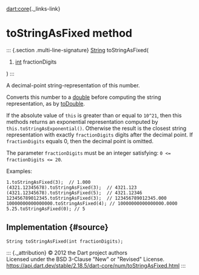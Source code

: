 [dart:core](../../dart-core/dart-core-library){._links-link}

toStringAsFixed method
======================

::: {.section .multi-line-signature}
[String](../string-class) toStringAsFixed(

1.  [int](../int-class) fractionDigits

)
:::

A decimal-point string-representation of this number.

Converts this number to a [double](../double-class) before computing the
string representation, as by [toDouble](todouble).

If the absolute value of `this` is greater than or equal to `10^21`,
then this methods returns an exponential representation computed by
`this.toStringAsExponential()`. Otherwise the result is the closest
string representation with exactly `fractionDigits` digits after the
decimal point. If `fractionDigits` equals 0, then the decimal point is
omitted.

The parameter `fractionDigits` must be an integer satisfying:
`0 <= fractionDigits <= 20`.

Examples:

``` {.language-dart data-language="dart"}
1.toStringAsFixed(3);  // 1.000
(4321.12345678).toStringAsFixed(3);  // 4321.123
(4321.12345678).toStringAsFixed(5);  // 4321.12346
123456789012345.toStringAsFixed(3);  // 123456789012345.000
10000000000000000.toStringAsFixed(4); // 10000000000000000.0000
5.25.toStringAsFixed(0); // 5
```

Implementation {#source}
--------------

``` {.language-dart data-language="dart"}
String toStringAsFixed(int fractionDigits);
```

::: {._attribution}
© 2012 the Dart project authors\
Licensed under the BSD 3-Clause \"New\" or \"Revised\" License.\
<https://api.dart.dev/stable/2.18.5/dart-core/num/toStringAsFixed.html>
:::
